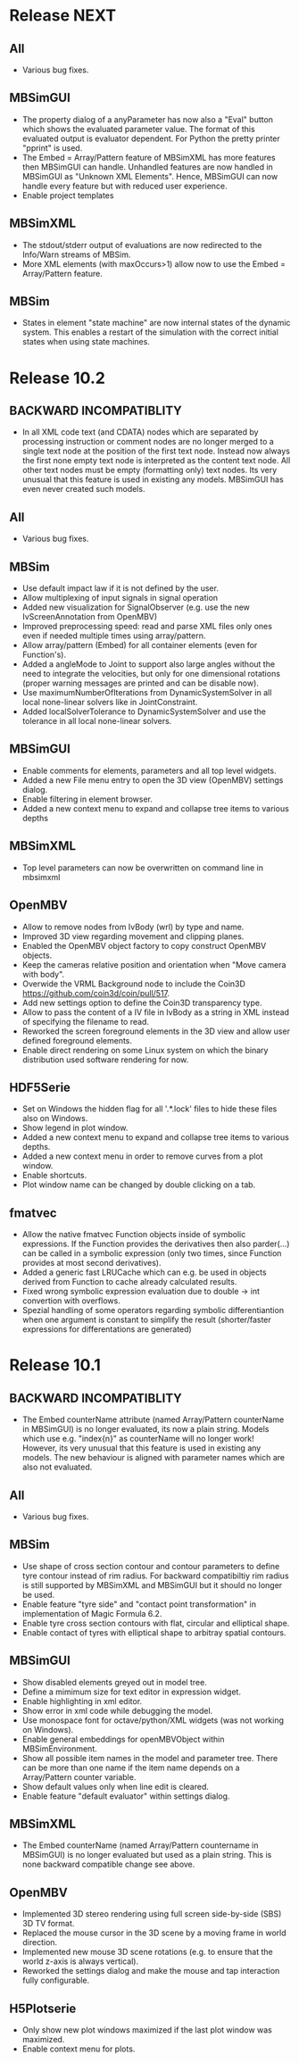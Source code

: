 Release NEXT
============

All
---
- Various bug fixes.

MBSimGUI
--------
- The property dialog of a anyParameter has now also a "Eval" button which shows the evaluated parameter value.
  The format of this evaluated output is evaluator dependent. For Python the pretty printer "pprint" is used.
- The Embed = Array/Pattern feature of MBSimXML has more features then MBSimGUI can handle. Unhandled features are
  now handled in MBSimGUI as "Unknown XML Elements". Hence, MBSimGUI can now handle every feature but with reduced
  user experience.
- Enable project templates

MBSimXML
--------
- The stdout/stderr output of evaluations are now redirected to the Info/Warn streams of MBSim.
- More XML elements (with maxOccurs>1) allow now to use the Embed = Array/Pattern feature.


MBSim
-----
- States in element "state machine" are now internal states of the dynamic system. This enables a restart of the simulation with the correct initial states when using state machines.


Release 10.2
============

BACKWARD INCOMPATIBLITY
-----------------------
- In all XML code text (and CDATA) nodes which are separated by processing instruction or comment nodes
  are no longer merged to a single text node at the position of the first text node. Instead now always
  the first none empty text node is interpreted as the content text node. All other text nodes must be
  empty (formatting only) text nodes.
  Its very unusual that this feature is used in existing any models. MBSimGUI has even never created such models.

All
---
- Various bug fixes.

MBSim
-----
- Use default impact law if it is not defined by the user.
- Allow multiplexing of input signals in signal operation
- Added new visualization for SignalObserver (e.g. use the new IvScreenAnnotation from OpenMBV)
- Improved preprocessing speed: read and parse XML files only ones even if needed multiple times using array/pattern.
- Allow array/pattern (Embed) for all container elements (even for Function's).
- Added a angleMode to Joint to support also large angles without the need to integrate the velocities, but only
  for one dimensional rotations (proper warning messages are printed and can be disable now).
- Use maximumNumberOfIterations from DynamicSystemSolver in all local none-linear solvers like in JointConstraint.
- Added localSolverTolerance to DynamicSystemSolver and use the tolerance in all local none-linear solvers.

MBSimGUI
--------
- Enable comments for elements, parameters and all top level widgets.
- Added a new File menu entry to open the 3D view (OpenMBV) settings dialog.
- Enable filtering in element browser.
- Added a new context menu to expand and collapse tree items to various depths

MBSimXML
--------
- Top level parameters can now be overwritten on command line in mbsimxml

OpenMBV
--------
- Allow to remove nodes from IvBody (wrl) by type and name.
- Improved 3D view regarding movement and clipping planes.
- Enabled the OpenMBV object factory to copy construct OpenMBV objects.
- Keep the cameras relative position and orientation when "Move camera with body".
- Overwide the VRML Background node to include the Coin3D https://github.com/coin3d/coin/pull/517.
- Add new settings option to define the Coin3D transparency type.
- Allow to pass the content of a IV file in IvBody as a string in XML instead of specifying
  the filename to read.
- Reworked the screen foreground elements in the 3D view and allow user defined foreground elements.
- Enable direct rendering on some Linux system on which the binary distribution used software rendering for now.

HDF5Serie
---------
- Set on Windows the hidden flag for all '.*.lock' files to hide these files also on Windows.
- Show legend in plot window.
- Added a new context menu to expand and collapse tree items to various depths.
- Added a new context menu in order to remove curves from a plot window.
- Enable shortcuts.
- Plot window name can be changed by double clicking on a tab.

fmatvec
-------
- Allow the native fmatvec Function objects inside of symbolic expressions. If the Function provides
  the derivatives then also parder(...) can be called in a symbolic expression (only two times, since
  Function provides at most second derivatives).
- Added a generic fast LRUCache which can e.g. be used in objects derived from Function to cache already
  calculated results.
- Fixed wrong symbolic expression evaluation due to double -> int convertion with overflows.
- Spezial handling of some operators regarding symbolic differentiantion when one argument is constant
  to simplify the result (shorter/faster expressions for differentations are generated)





Release 10.1
============ 

BACKWARD INCOMPATIBLITY
-----------------------
- The Embed counterName attribute (named Array/Pattern counterName in MBSimGUI) is no longer
  evaluated, its now a plain string. Models which use e.g. "index{n}" as counterName will no longer work!
  However, its very unusual that this feature is used in existing any models.
  The new behaviour is aligned with parameter names which are also not evaluated.

All
---
- Various bug fixes.

MBSim
-----
- Use shape of cross section contour and contour parameters to define tyre contour instead of rim radius.
  For backward compatibiltiy rim radius is still supported by MBSimXML and MBSimGUI but it should no longer
  be used.
- Enable feature "tyre side" and "contact point transformation" in implementation of Magic Formula 6.2.
- Enable tyre cross section contours with flat, circular and elliptical shape.
- Enable contact of tyres with elliptical shape to arbitray spatial contours.

MBSimGUI
--------
- Show disabled elements greyed out in model tree.
- Define a mimimum size for text editor in expression widget.
- Enable highlighting in xml editor.
- Show error in xml code while debugging the model.
- Use monospace font for octave/python/XML widgets (was not working on Windows).
- Enable general embeddings for openMBVObject within MBSimEnvironment.
- Show all possible item names in the model and parameter tree. There can be more than one name
  if the item name depends on a Array/Pattern counter variable.
- Show default values only when line edit is cleared.
- Enable feature "default evaluator" within settings dialog.

MBSimXML
--------
- The Embed counterName (named Array/Pattern countername in MBSimGUI) is no longer
  evaluated but used as a plain string. This is none backward compatible change see above.

OpenMBV
-------
- Implemented 3D stereo rendering using full screen side-by-side (SBS) 3D TV format.
- Replaced the mouse cursor in the 3D scene by a moving frame in world direction.
- Implemented new mouse 3D scene rotations (e.g. to ensure that the world z-axis is always vertical).
- Reworked the settings dialog and make the mouse and tap interaction fully configurable.

H5Plotserie
-----------
- Only show new plot windows maximized if the last plot window was maximized.
- Enable context menu for plots.
